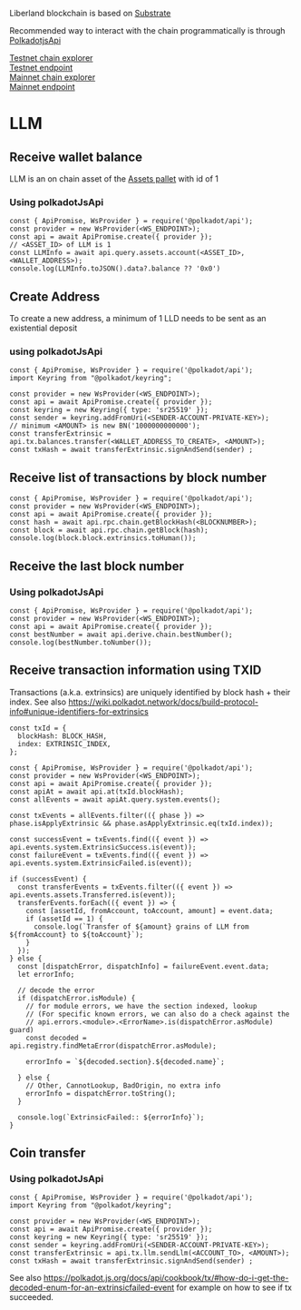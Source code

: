 Liberland blockchain is based on [Substrate](https://substrate.io/)

Recommended way to interact with the chain programmatically is through [PolkadotjsApi](https://github.com/polkadot-js/api)

[Testnet chain explorer](https://polkadot.js.org/apps/?rpc=wss%3A%2F%2Ftestchain.liberland.org%2F#/explorer)  
[Testnet endpoint](wss://testchain.liberland.org/)  
[Mainnet chain explorer](https://polkadot.js.org/apps/?rpc=wss%3A%2F%2Fmainnet.liberland.org%2F#/staking)  
[Mainnet endpoint](wss://mainnet.liberland.org/)  

# LLM

## Receive wallet balance
LLM is an on chain asset of the [Assets pallet](https://paritytech.github.io/substrate/master/pallet_assets/index.html) with id of 1

### Using polkadotJsApi
```
const { ApiPromise, WsProvider } = require('@polkadot/api');
const provider = new WsProvider(<WS_ENDPOINT>);
const api = await ApiPromise.create({ provider });
// <ASSET_ID> of LLM is 1
const LLMInfo = await api.query.assets.account(<ASSET_ID>, <WALLET_ADDRESS>);
console.log(LLMInfo.toJSON().data?.balance ?? '0x0')
```
## Create Address
To create a new address, a minimum of 1 LLD needs to be sent as an existential deposit

### using polkadotJsApi
```
const { ApiPromise, WsProvider } = require('@polkadot/api');
import Keyring from "@polkadot/keyring";

const provider = new WsProvider(<WS_ENDPOINT>);
const api = await ApiPromise.create({ provider });
const keyring = new Keyring({ type: 'sr25519' });
const sender = keyring.addFromUri(<SENDER-ACCOUNT-PRIVATE-KEY>);
// minimum <AMOUNT> is new BN('1000000000000');
const transferExtrinsic = api.tx.balances.transfer(<WALLET_ADDRESS_TO_CREATE>, <AMOUNT>);
const txHash = await transferExtrinsic.signAndSend(sender) ;
```

## Receive list of transactions by block number

```
const { ApiPromise, WsProvider } = require('@polkadot/api');
const provider = new WsProvider(<WS_ENDPOINT>);
const api = await ApiPromise.create({ provider });
const hash = await api.rpc.chain.getBlockHash(<BLOCKNUMBER>);
const block = await api.rpc.chain.getBlock(hash);
console.log(block.block.extrinsics.toHuman());
```

## Receive the last block number

### Using polkadotJsApi
```
const { ApiPromise, WsProvider } = require('@polkadot/api');
const provider = new WsProvider(<WS_ENDPOINT>);
const api = await ApiPromise.create({ provider });
const bestNumber = await api.derive.chain.bestNumber();
console.log(bestNumber.toNumber());
```

## Receive transaction information using TXID

Transactions (a.k.a. extrinsics) are uniquely identified by block hash + their index. See also https://wiki.polkadot.network/docs/build-protocol-info#unique-identifiers-for-extrinsics

```
const txId = {
  blockHash: BLOCK_HASH,
  index: EXTRINSIC_INDEX,
};

const { ApiPromise, WsProvider } = require('@polkadot/api');
const provider = new WsProvider(<WS_ENDPOINT>);
const api = await ApiPromise.create({ provider });
const apiAt = await api.at(txId.blockHash);
const allEvents = await apiAt.query.system.events();

const txEvents = allEvents.filter(({ phase }) => phase.isApplyExtrinsic && phase.asApplyExtrinsic.eq(txId.index));

const successEvent = txEvents.find(({ event }) => api.events.system.ExtrinsicSuccess.is(event));
const failureEvent = txEvents.find(({ event }) => api.events.system.ExtrinsicFailed.is(event));

if (successEvent) {
  const transferEvents = txEvents.filter(({ event }) => api.events.assets.Transferred.is(event));
  transferEvents.forEach(({ event }) => {
    const [assetId, fromAccount, toAccount, amount] = event.data;
    if (assetId == 1) {
      console.log(`Transfer of ${amount} grains of LLM from ${fromAccount} to ${toAccount}`);
    }
  });
} else {
  const [dispatchError, dispatchInfo] = failureEvent.event.data;
  let errorInfo;

  // decode the error
  if (dispatchError.isModule) {
    // for module errors, we have the section indexed, lookup
    // (For specific known errors, we can also do a check against the
    // api.errors.<module>.<ErrorName>.is(dispatchError.asModule) guard)
    const decoded = api.registry.findMetaError(dispatchError.asModule);

    errorInfo = `${decoded.section}.${decoded.name}`;

  } else {
    // Other, CannotLookup, BadOrigin, no extra info
    errorInfo = dispatchError.toString();
  }

  console.log(`ExtrinsicFailed:: ${errorInfo}`);
}
```

## Coin transfer

### Using polkadotJsApi

```
const { ApiPromise, WsProvider } = require('@polkadot/api');
import Keyring from "@polkadot/keyring";

const provider = new WsProvider(<WS_ENDPOINT>);
const api = await ApiPromise.create({ provider });
const keyring = new Keyring({ type: 'sr25519' });
const sender = keyring.addFromUri(<SENDER-ACCOUNT-PRIVATE-KEY>);
const transferExtrinsic = api.tx.llm.sendLlm(<ACCOUNT_TO>, <AMOUNT>);
const txHash = await transferExtrinsic.signAndSend(sender) ;
```

See also https://polkadot.js.org/docs/api/cookbook/tx/#how-do-i-get-the-decoded-enum-for-an-extrinsicfailed-event for example on how to see if tx succeeded.